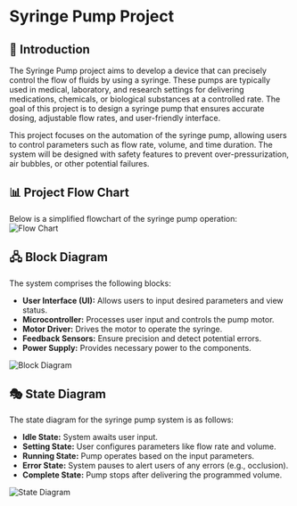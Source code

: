 # Syringe Pump Project

## 📌 Introduction  
The Syringe Pump project aims to develop a device that can precisely control the flow of fluids by using a syringe. These pumps are typically used in medical, laboratory, and research settings for delivering medications, chemicals, or biological substances at a controlled rate. The goal of this project is to design a syringe pump that ensures accurate dosing, adjustable flow rates, and user-friendly interface.

This project focuses on the automation of the syringe pump, allowing users to control parameters such as flow rate, volume, and time duration. The system will be designed with safety features to prevent over-pressurization, air bubbles, or other potential failures.

## 📊 Project Flow Chart  
Below is a simplified flowchart of the syringe pump operation:  
![Flow Chart](D:/Code/2B/1.jpg)

## 🖧 Block Diagram  
The system comprises the following blocks:  
- **User Interface (UI):** Allows users to input desired parameters and view status.  
- **Microcontroller:** Processes user input and controls the pump motor.  
- **Motor Driver:** Drives the motor to operate the syringe.  
- **Feedback Sensors:** Ensure precision and detect potential errors.  
- **Power Supply:** Provides necessary power to the components.  

![Block Diagram](D:/Code/2B/2.jpg)

## 🎭 State Diagram  
The state diagram for the syringe pump system is as follows:  
- **Idle State:** System awaits user input.  
- **Setting State:** User configures parameters like flow rate and volume.  
- **Running State:** Pump operates based on the input parameters.  
- **Error State:** System pauses to alert users of any errors (e.g., occlusion).  
- **Complete State:** Pump stops after delivering the programmed volume.

![State Diagram](D:/Code/2B/3.jpg)
